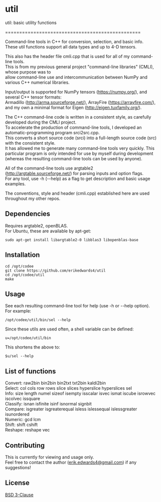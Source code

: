 # util

util: basic utility functions

================================================

Command-line tools in C++ for conversion, selection, and basic info.  
These util functions support all data types and up to 4-D tensors.  

This also has the header file cmli.cpp that is used for all of my command-line tools.  
This is from my previous general project "command-line libraries" (CMLI), whose purpose was to  
allow command-line use and intercommunication between NumPy and various C++ numerical libraries.  

Input/output is supported for NumPy tensors (https://numpy.org/), and several C++ tensor formats:  
Armadillo (http://arma.sourceforge.net/), ArrayFire (https://arrayfire.com/),  
and my own a minimal format for Eigen (http://eigen.tuxfamily.org/).  

The C++ command-line code is written in a consistent style, as carefully developed during the CMLI project.  
To accelerate the production of command-line tools, I developed an automatic-programming program srci2src.cpp.  
This converts a short source code (srci) into a full-length source code (src) with the consistent style.  
It has allowed me to generate many command-line tools very quickly. This particular program is only intended for use by myself during development (whereas the resulting command-line tools can be used by anyone).

All of the command-line tools use argtable2 (http://argtable.sourceforge.net/) for parsing inputs and option flags.  
For any tool, use -h (--help) as a flag to get  description and basic usage examples.  

The conventions, style and header (cmli.cpp) established here are used throughout my other repos.  

## Dependencies
Requires argtable2, openBLAS.  
For Ubuntu, these are available by apt-get:  
```
sudo apt-get install libargtable2-0 libblas3 libopenblas-base
```


## Installation
```
cd /opt/codee  
git clone https://github.com/erikedwards4/util  
cd /opt/codee/util  
make  
```


## Usage
See each resulting command-line tool for help (use -h or --help option).  
For example:  
```
/opt/codee/util/bin/sel --help
```

Since these utils are used often, a shell variable can be defined:  
```
u=/opt/codee/util/bin
```

This shortens the above to:  
```
$u/sel --help
```


## List of functions
Convert: raw2bin bin2bin bin2txt txt2bin kaldi2bin  
Select: col cols row rows slice slices hyperslice hyperslices sel  
Info: size length numel sizeof isempty isscalar isvec ismat iscube isrowvec iscolvec issquare  
Classify: isnan isfinite isinf isnormal signbit  
Compare: isgreater isgreaterequal isless islessequal islessgreater isunordered  
Numeric: gcd lcm  
Shift: shift cshift  
Reshape: reshape vec  


## Contributing
This is currently for viewing and usage only.  
Feel free to contact the author (erik.edwards4@gmail.com) if any suggestions!


## License
[BSD 3-Clause](https://choosealicense.com/licenses/bsd-3-clause/)
